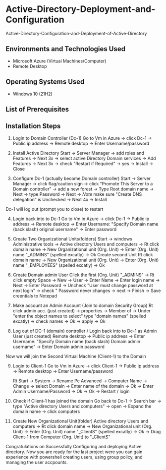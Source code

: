 # Active-Directory-Deployment-and-Configuration

Active-Directory-Configuration-and-Deployment-of-Active-Directory

<h2>Environments and Technologies Used</h2>

- Microsoft Azure (Virtual Machines/Computer)
- Remote Desktop

<h2>Operating Systems Used </h2>

- Windows 10</b> (21H2)

<h2>List of Prerequisites</h2>

<h2>Installation Steps</h2>

1. Login to Domain Controller (Dc-1)
   Go to Vm in Azure -> click Dc-1 -> Public ip address -> Remote desktop -> Enter Username/password

2. Install Active Directory
   Start -> Server Manager -> add roles and Features -> Next 3x -> select active Directory Domain services -> Add Features -> Next 3x -> check "Restart if Required" -> yes -> Install -> Close

3. Configure Dc-1 (actually become Domain controller)
   Start -> Server Manager -> click flag/caution sign -> click "Promote This Server to a Domain controller" -> add a new forest -> Type Root domain name -> Next -> type Password -> Next -> *Note* make sure "Create DNS delegation" is Unchecked -> Next 4x -> Install

Dc-1 will log out (prompt you to close) to restart 

4. Login back into to Dc-1
   Go to Vm in Azure -> click Dc-1 -> Public ip address -> Remote desktop -> Enter Username: "Specify Domain name (back slash) original username" -> Enter password

5. Create Two Organizational Units(folders)
   Start -> windows Administrative tools -> Active directory Users and computers -> Rt click domain name -> New Organizational unit (Org. Unit) -> Enter (Org. Unit) name "_ADMINS" (spelled excatly) -> Ok
   Create second Unit
   Rt click domain name -> New Organizational unit (Org. Unit) -> Enter (Org. Unit) name "_EMPLOYEES" (spelled excatly) -> Ok

6. Create Domain admin User
   Click the first (Org. Unit) "_ADMINS" -> Rt click empty Space -> New -> User -> Enter Name -> Enter login name -> Next -> Enter Password -> Uncheck "User must change password at next login" -> check " Password never changes
   -> next -> Finish -> Save creentials to Notepad

7. Make account an Admin Account (Join to   domain Security Group)
   Rt click admin acc. (just created) -> properties -> Member of -> Under "enter the object names to select" type "domain names" (spelled excatly) -> check names -> Ok -> apply -> Ok

8. Log out of DC-1 (domain) controller / Login back into to Dc-1 as Admin User (just created)
   Remote desktop -> Public ip address -> Enter Username: "Specify Domain name (back slash) Domain admin username" -> Enter Domain admin password

 Now we will join the Second Virtual Machine (Client-1) to the Domain

9. Login to Client-1
   Go to Vm in Azure -> click Client-1 -> Public ip address -> Remote desktop -> Enter Username/password

   Rt Start -> System -> Rename Pc Advanced -> Computer Name -> Change -> select Domain -> Enter name of the domain -> Ok -> Enter Admin Username/Password -> Ok -> Ok -> Restart / login

10. Check if Client-1 has joined the domain
    Go back to Dc-1 -> Search bar -> type "Active directory Users and computers" -> open -> Expand the domain name -> click computers

11. Create New Organizational Unit(folder)
    Active directory Users and computers -> Rt click domain name -> New Organizational unit (Org. Unit) -> Enter (Org. Unit) name "_ClientS" (spelled excatly) -> Ok -> Drag Client-1 from Computer (Org. Unit) to "_ClientS"

Congratulations on Successfully Configuring and deploying Active directory. Now you are ready for the last  project were you can gain experience with powershell creating users,  using group policy, and managing the user accpounts. 
